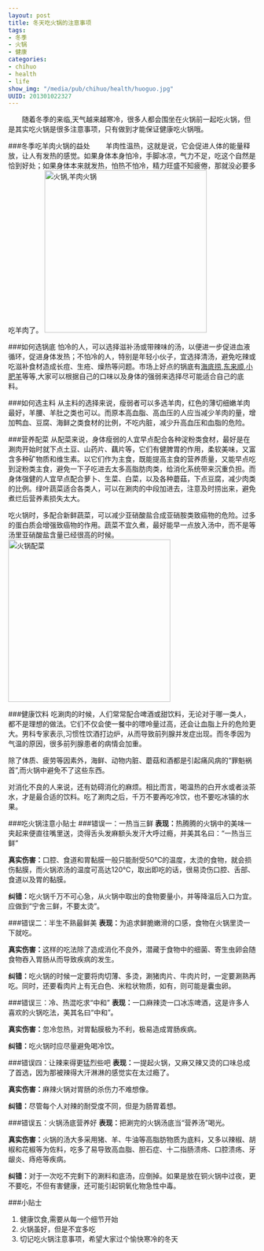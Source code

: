 ```yaml
--- 
layout: post
title: 冬天吃火锅的注意事项
tags: 
- 冬季
- 火锅
- 健康
categories:
- chihuo
- health
- life
show_img: "/media/pub/chihuo/health/huoguo.jpg"
UUID: 201301022327
---
```


　　随着冬季的来临,天气越来越寒冷，很多人都会围坐在火锅前一起吃火锅，但是其实吃火锅是很多注意事项，只有做到才能保证健康吃火锅哦。


###冬季吃羊肉火锅的益处
　　羊肉性温热，这就是说，它会促进人体的能量释放，让人有发热的感觉。如果身体本身怕冷，手脚冰凉，气力不足，吃这个自然是恰到好处；如果身体本来就发热，怕热不怕冷，精力旺盛不知疲倦，那就没必要多吃羊肉了。
<a href="{{site.url}}/media/pub/chihuo/health/huoguo.jpg" alt="火锅,羊肉火锅" rel="prettyPhoto[{{page.UUID}}]">
<img src="{{site.url}}/media/pub/chihuo/health/huoguo.jpg" width="330px" alt="火锅,羊肉火锅" class="img-center"></img>
</a>

###如何选锅底
怕冷的人，可以选择滋补汤或带辣味的汤，以便进一步促进血液循环，促进身体发热；不怕冷的人，特别是年轻小伙子，宜选择清汤，避免吃辣或吃滋补食材造成长痘、生疮、燥热等问题。市场上好点的锅底有[海底捞](http://www.haidilao.com/),[东来顺](http://www.donglaishun.com/),[小肥羊](http://www.littlesheep.com/)等等,大家可以根据自己的口味以及身体的强弱来选择尽可能适合自己的底料。

###如何选主料
从主料的选择来说，瘦弱者可以多选羊肉，红色的薄切细嫩羊肉最好，羊腰、羊肚之类也可以。而原本高血脂、高血压的人应当减少羊肉的量，增加鸭血、豆腐、海鲜之类食材的比例，不吃内脏，减少升高血压和血脂的危险。

###营养配菜
从配菜来说，身体瘦弱的人宜早点配合各种淀粉类食材，最好是在涮肉开始时就下点土豆、山药片、藕片等，它们有健脾胃的作用，柔软美味，又富含多种矿物质和维生素。以它们作为主食，既能提高主食的营养质量，又能早点吃到淀粉类主食，避免一下子吃进去太多高脂肪肉类，给消化系统带来沉重负担。而身体强健的人宜早点配合萝卜、生菜、白菜，以及各种蘑菇，下点豆腐，减少肉类的比例。绿叶蔬菜适合各类人，可以在涮肉的中段加进去，注意及时捞出来，避免煮烂后营养素损失太大。

吃火锅时，多配合新鲜蔬菜，可以减少亚硝酸盐合成亚硝胺类致癌物的危险。过多的蛋白质会增强致癌物的作用。蔬菜不宜久煮，最好能早一点放入汤中，而不是等汤里亚硝酸盐含量已经很高的时候。
<a href="{{site.url}}/media/pub/chihuo/health/huoguo-peicai.jpg" alt="火锅配菜" rel="prettyPhoto[{{page.UUID}}]">
<img src="{{site.url}}/media/pub/chihuo/health/huoguo-peicai.jpg" width="330px" alt="火锅配菜" class="img-center"></img>
</a>

###健康饮料
吃涮肉的时候，人们常常配合啤酒或甜饮料，无论对于哪一类人，都不是理想的做法。它们不仅会使一餐中的嘌呤量过高，还会让血脂上升的危险更大。男科专家表示,习惯性饮酒打边炉，从而导致前列腺并发症出现。而冬季因为气温的原因，很多前列腺患者的病情会加重。

除了体质、疲劳等因素外，海鲜、动物内脏、蘑菇和酒都是引起痛风病的“罪魁祸首”,而火锅中避免不了这些东西。

对消化不良的人来说，还有妨碍消化的麻烦。相比而言，喝温热的白开水或者淡茶水，才是最合适的饮料。吃了涮肉之后，千万不要再吃冷饮，也不要吃冰镇的水果。

###吃火锅注意小贴士
###错误一：一热当三鲜
<strong>表现：</strong>热腾腾的火锅中的美味一夹起来便直往嘴里送，烫得舌头发麻额头发汗大呼过瘾，并美其名曰：“一热当三鲜”

<strong>真实伤害：</strong>口腔、食道和胃黏膜一般只能耐受50℃的温度，太烫的食物，就会损伤黏膜，而火锅浓汤的温度可高达120℃，取出即吃的话，很易烫伤口腔、舌部、食道以及胃的黏膜。

<strong>纠错：</strong>吃火锅千万不可心急，从火锅中取出的食物要量小，并等降温后入口为宜。应做到“宁舍三鲜，不要太烫”。

###错误二：半生不熟最鲜美
<strong>表现：</strong>为追求鲜脆嫩滑的口感，食物在火锅里烫一下就吃。

<strong>真实伤害：</strong>这样的吃法除了造成消化不良外，潜藏于食物中的细菌、寄生虫卵会随食物吞入胃肠从而导致疾病的发生。

<strong>纠错：</strong>吃火锅的时候一定要将肉切薄、多烫，涮猪肉片、牛肉片时，一定要涮熟再吃。同时，还要看肉片上有无白色、米粒状物质，如有，则可能是囊虫卵。

###错误三：冷、热混吃求“中和”
<strong>表现：</strong>一口麻辣烫一口冰冻啤酒，这是许多人喜欢的火锅吃法，美其名曰“中和”。

<strong>真实伤害：</strong>忽冷忽热，对胃黏膜极为不利，极易造成胃肠疾病。

<strong>纠错：</strong>吃火锅时应尽量避免喝冷饮。

###错误四：让辣来得更猛烈些吧
<strong>表现：</strong>一提起火锅，又麻又辣又烫的口味总成了首选，因为那被辣得大汗淋淋的感觉实在太过瘾了。

<strong>真实伤害：</strong>麻辣火锅对胃肠的杀伤力不难想像。

<strong>纠错：</strong>尽管每个人对辣的耐受度不同，但是为肠胃着想。

###错误五：火锅汤底营养好
<strong>表现：</strong>把涮完的火锅汤底当“营养汤”喝光。

<strong>真实伤害：</strong>火锅的汤大多采用猪、羊、牛油等高脂肪物质为底料，又多以辣椒、胡椒和花椒等为佐料，吃多了易导致高血脂、胆石症、十二指肠溃疡、口腔溃疡、牙龈炎、痔疮等疾病。

<strong>纠错：</strong>对于一次吃不完剩下的涮料和底汤，应倒掉。如果是放在铜火锅中过夜，更不要吃，不但有害健康，还可能引起铜氧化物急性中毒。

###小贴士
<ol>
<li>健康饮食,需要从每一个细节开始</li>
<li>火锅虽好，但是不宜多吃</li>
<li>切记吃火锅注意事项，希望大家过个愉快寒冷的冬天</li>
</ol>
